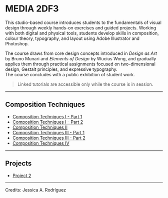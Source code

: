 # MEDIA 2DF3

This studio-based course introduces students to the fundamentals of visual design through weekly hands-on exercises and guided projects. Working with both digital and physical tools, students develop skills in composition, colour theory, typography, and layout using Adobe Illustrator and Photoshop.  

The course draws from core design concepts introduced in *Design as Art* by Bruno Munari and *Elements of Design* by Wucius Wong, and gradually applies them through practical assignments focused on two-dimensional design, Gestalt principles, and expressive typography.  
The course concludes with a public exhibition of student work.

> Linked tutorials are accessible only while the course is in session.

---

## Composition Techniques

+ [Composition Techniques I - Part 1](Comp-Tech-1-Part1.md)
+ [Composition Techniques I - Part 2](Comp-Tech-1-Part2.md)
+ [Composition Techniques II](Comp-Tech-2.md)
+ [Composition Techniques III - Part 1](Comp-Tech-3-Part1.md)
+ [Composition Techniques III - Part 2](Comp-Tech-3-Part2.md)
+ [Composition Techniques IV](Comp-Tech-4.md)

---

## Projects

+ [Project 2](P2-README.md)
________________________________________________________________________

Credits: Jessica A. Rodríguez

